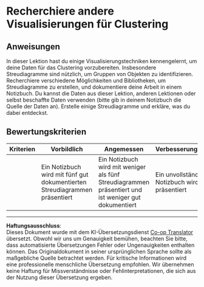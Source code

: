 <!--
CO_OP_TRANSLATOR_METADATA:
{
  "original_hash": "589fa015a5e7d9e67bd629f7d47b53de",
  "translation_date": "2025-09-03T21:47:12+00:00",
  "source_file": "5-Clustering/1-Visualize/assignment.md",
  "language_code": "de"
}
-->
# Recherchiere andere Visualisierungen für Clustering

## Anweisungen

In dieser Lektion hast du einige Visualisierungstechniken kennengelernt, um deine Daten für das Clustering vorzubereiten. Insbesondere Streudiagramme sind nützlich, um Gruppen von Objekten zu identifizieren. Recherchiere verschiedene Möglichkeiten und Bibliotheken, um Streudiagramme zu erstellen, und dokumentiere deine Arbeit in einem Notizbuch. Du kannst die Daten aus dieser Lektion, anderen Lektionen oder selbst beschaffte Daten verwenden (bitte gib in deinem Notizbuch die Quelle der Daten an). Erstelle einige Streudiagramme und erkläre, was du dabei entdeckst.

## Bewertungskriterien

| Kriterien | Vorbildlich                                                   | Angemessen                                                                              | Verbesserungswürdig                 |
| --------- | ------------------------------------------------------------- | --------------------------------------------------------------------------------------- | ----------------------------------- |
|           | Ein Notizbuch wird mit fünf gut dokumentierten Streudiagrammen präsentiert | Ein Notizbuch wird mit weniger als fünf Streudiagrammen präsentiert und ist weniger gut dokumentiert | Ein unvollständiges Notizbuch wird präsentiert |

---

**Haftungsausschluss**:  
Dieses Dokument wurde mit dem KI-Übersetzungsdienst [Co-op Translator](https://github.com/Azure/co-op-translator) übersetzt. Obwohl wir uns um Genauigkeit bemühen, beachten Sie bitte, dass automatisierte Übersetzungen Fehler oder Ungenauigkeiten enthalten können. Das Originaldokument in seiner ursprünglichen Sprache sollte als maßgebliche Quelle betrachtet werden. Für kritische Informationen wird eine professionelle menschliche Übersetzung empfohlen. Wir übernehmen keine Haftung für Missverständnisse oder Fehlinterpretationen, die sich aus der Nutzung dieser Übersetzung ergeben.